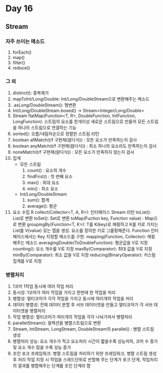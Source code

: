 # Day 16
## Stream
### 자주 쓰이는 메소드
1. forEach()
2. map()
3. filter()
4. reduce()

### 그 외
1. distinct(): 중복제거
2. mapToInt/Long/Double: Int/Long/DoubleStream으로 변환해주는 메소드
3. .asLong/DoubleStream(): 형변환
4. Int/Long/DoubleStream.boxed() -> Stream<Integer/Long/Double>
5. Stream flatMap(Function<T, R>, DoubleFunction, IntFunction, LongFunction):
   스트림의 요소를 한개이상 새로운 스트림으로 만들어 모든 스트림을 하나의 스트림으로 연결하는 기능
6. sorted(): 오름/내림차순으로 정렬한 스트림 리턴
7. boolean allMatch(t/f 구현체(람다식)) : 모든 요소가 만족하는지 검사
8. boolean anyMatch(t/f 구현체(람다식)) : 최소 하나의 요소라도 만족하는지 검사
9. noneMatch(t/f 구현체(람다식)) : 모든 요소가 만족하지 않는지 검사
10. 집계
    - 모든 스트림
        1. count() : 요소의 개수
        2. findFirst() : 첫 번째 요소
        3. max() : 최대 요소
        4. min() : 최소 요소
    - Int/Long/DoubleStream
        1. sum(): 합계
        2. average(): 평균
11. 요소 수집
    R collect(Collector<T, A, R>): 인터페이스 Stream 리턴
      toList(): List로 변환
      toSet(): Set로 변환
      toMap(Fuction key, Function value) : Map으로 변환
      groupingBy(Function<T, K>): T를 K(key)로 매핑하고 K를 키로 가지는 List를 V(value) 갖는 맵을 생성.
                                  요소를 정의한 키로 그룹핑해준다.
                                  Function 인터페이스에서는 Key 지정할 메소드를 구현.
        mapping(Function, Collector): 매핑해주는 메소드
        averagingDouble(ToDoubleFunction): 평균값을 V로 지정
        counting(): 요소 개수를 V로 지정
        maxBy(Comparator): 최대 값을 V로 지정
        minBy(Comparator): 최소 값을 V로 지정
        reducing(BinaryOperator): 커스텀 집계를 V로 지정

### 병렬처리
1. 1코어 1작업 동시에 여러 작업 처리
2. 동시성: 1코어가 여러 작업을 가지고 한번에 한 작업을 처리
3. 병렬성: 멀티코어가 각각 작업을 가지고 동시에 여러개의 작업을 처리
4. 데이터 병렬성: 전체 데이터 분할 후 서브 데이터셋을 만들고 멀티코어가 각 서브 데이터셋을 병렬처리
5. 작업 병렬성: 멀티코어가 여러개의 작업을 각각 나눠가져서 병렬처리
6. paralletStream(): 컬렉션을 병렬스트림으로 변환
7. Stream, IntStream, LongStream, DoubleStream의 parallel() : 병렬 스트림 생성
8. 병렬처리 성능: 요소 개수가 적고 요소처리 시간이 짧을수록 성능저하, 코어 수 증가 및 요소 개수 많을 수록 성능 증가
9. 조인 포크 프레임워크: 병렬 스트림을 처리하기 위한 프레임워크, 병렬 스트림 생성 후 처리 작업 지정 시 작업을 스레드단위로 반할해 주는 단계가 포크 단계, 작업처리의 결과를 병합해주는 단계를 조인 단계라 함
